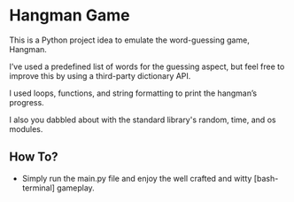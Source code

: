 # Hangman Game
This is a Python project idea to emulate the word-guessing game, Hangman.

I’ve used a predefined list of words for the guessing aspect, but feel free to improve this by using a third-party dictionary API.

I used loops, functions, and string formatting to print the hangman’s progress.

I also you dabbled about with the standard library's random, time, and os modules.

## How To?
- Simply run the main.py file and enjoy the well crafted and witty [bash-terminal] gameplay.
